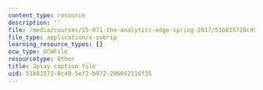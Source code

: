 ```yaml
---
content_type: resource
description: ''
file: /media/courses/15-071-the-analytics-edge-spring-2017/51b815728c495ef2b972206052116f35_kYjwB3vfnZg.vtt
file_type: application/x-subrip
learning_resource_types: []
ocw_type: OCWFile
resourcetype: Other
title: 3play caption file
uid: 51b81572-8c49-5ef2-b972-206052116f35
---
```

